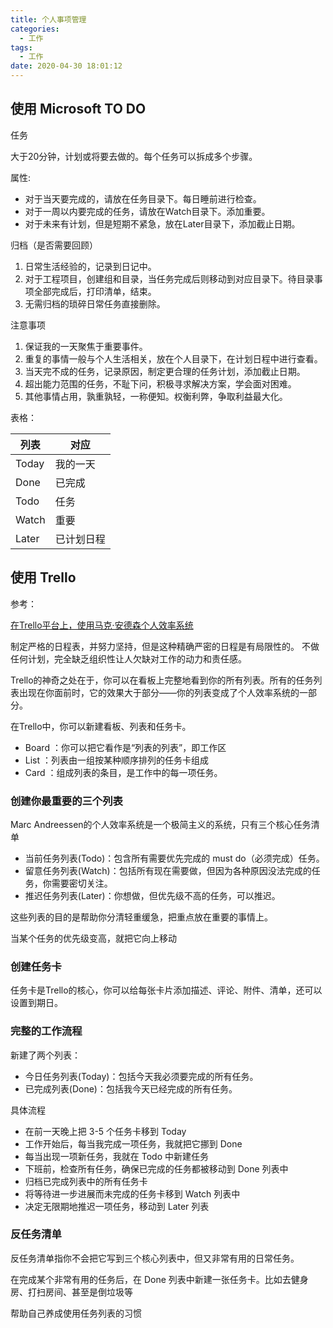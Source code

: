 ```yaml
---
title: 个人事项管理
categories:
  - 工作
tags:
  - 工作
date: 2020-04-30 18:01:12
---
```


## 使用 Microsoft TO DO

任务

大于20分钟，计划或将要去做的。每个任务可以拆成多个步骤。

属性:

- 对于当天要完成的，请放在任务目录下。每日睡前进行检查。
- 对于一周以内要完成的任务，请放在Watch目录下。添加重要。
- 对于未来有计划，但是短期不紧急，放在Later目录下，添加截止日期。

归档（是否需要回顾）

1. 日常生活经验的，记录到日记中。
2. 对于工程项目，创建组和目录，当任务完成后则移动到对应目录下。待目录事项全部完成后，打印清单，结束。
3. 无需归档的琐碎日常任务直接删除。

注意事项

1. 保证我的一天聚焦于重要事件。
2. 重复的事情一般与个人生活相关，放在个人目录下，在计划日程中进行查看。
3. 当天完不成的任务，记录原因，制定更合理的任务计划，添加截止日期。
4. 超出能力范围的任务，不耻下问，积极寻求解决方案，学会面对困难。
5. 其他事情占用，孰重孰轻，一称便知。权衡利弊，争取利益最大化。

表格：

| 列表  | 对应       |
| ----- | ---------- |
| Today | 我的一天   |
| Done  | 已完成     |
| Todo  | 任务       |
| Watch | 重要       |
| Later | 已计划日程 |

## 使用 Trello

参考：

[在Trello平台上，使用马克·安德森个人效率系统](https://baijiahao.baidu.com/s?id=1628120339350587264&wfr=spider&for=pc)

制定严格的日程表，并努力坚持，但是这种精确严密的日程是有局限性的。
不做任何计划，完全缺乏组织性让人欠缺对工作的动力和责任感。

Trello的神奇之处在于，你可以在看板上完整地看到你的所有列表。所有的任务列表出现在你面前时，它的效果大于部分——你的列表变成了个人效率系统的一部分。

在Trello中，你可以新建看板、列表和任务卡。

- Board ：你可以把它看作是“列表的列表”，即工作区
- List ：列表由一组按某种顺序排列的任务卡组成
- Card ：组成列表的条目，是工作中的每一项任务。

### 创建你最重要的三个列表

Marc Andreessen的个人效率系统是一个极简主义的系统，只有三个核心任务清单

- 当前任务列表(Todo)：包含所有需要优先完成的 must do（必须完成）任务。
- 留意任务列表(Watch)：包括所有现在需要做，但因为各种原因没法完成的任务，你需要密切关注。
- 推迟任务列表(Later)：你想做，但优先级不高的任务，可以推迟。

这些列表的目的是帮助你分清轻重缓急，把重点放在重要的事情上。

当某个任务的优先级变高，就把它向上移动

### 创建任务卡

任务卡是Trello的核心，你可以给每张卡片添加描述、评论、附件、清单，还可以设置到期日。

### 完整的工作流程

新建了两个列表：

- 今日任务列表(Today)：包括今天我必须要完成的所有任务。
- 已完成列表(Done)：包括我今天已经完成的所有任务。

具体流程

- 在前一天晚上把 3-5 个任务卡移到 Today
- 工作开始后，每当我完成一项任务，我就把它挪到 Done
- 每当出现一项新任务，我就在 Todo 中新建任务
- 下班前，检查所有任务，确保已完成的任务都被移动到 Done 列表中
- 归档已完成列表中的所有任务卡
- 将等待进一步进展而未完成的任务卡移到 Watch 列表中
- 决定无限期地推迟一项任务，移动到 Later 列表

### 反任务清单

反任务清单指你不会把它写到三个核心列表中，但又非常有用的日常任务。

在完成某个非常有用的任务后，在 Done 列表中新建一张任务卡。比如去健身房、打扫房间、甚至是倒垃圾等

帮助自己养成使用任务列表的习惯

